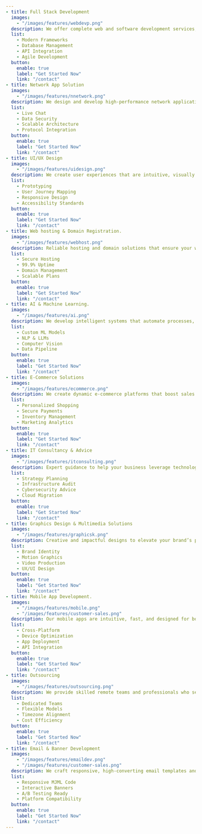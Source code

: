 ```yaml
---
- title: Full Stack Development 
  images:
    - "/images/features/webdevp.png"
  description: We offer complete web and software development services, covering both front-end and back-end technologies. Our team ensures fast, secure, and scalable applications that perform seamlessly across platforms.
  list:
    - Modern Frameworks
    - Database Management
    - API Integration
    - Agile Development
  button:
    enable: true
    label: "Get Started Now"
    link: "/contact"
- title: Network App Solution
  images:
    - "/images/features/nnetwork.png"
  description: We design and develop high-performance network applications that ensure secure, reliable, and scalable connectivity across platforms and devices.
  list:
    - Live Chat
    - Data Security
    - Scalable Architecture
    - Protocol Integration
  button:
    enable: true
    label: "Get Started Now"
    link: "/contact"
- title: UI/UX Design
  images:
    - "/images/features/uidesign.png"
  description: We create user experiences that are intuitive, visually striking, and conversion-focused. Our design approach centers around real user behavior and business objectives.
  list:
    - Prototyping
    - User Journey Mapping
    - Responsive Design
    - Accessibility Standards
  button:
    enable: true
    label: "Get Started Now"
    link: "/contact"
- title: Web hosting & Domain Registration.
  images:
    - "/images/features/webhost.png"
  description: Reliable hosting and domain solutions that ensure your website is fast, secure, and always online. We manage everything from setup to scaling.
  list:
    - Secure Hosting
    - 99.9% Uptime 
    - Domain Management
    - Scalable Plans
  button:
    enable: true
    label: "Get Started Now"
    link: "/contact"
- title: AI & Machine Learning.
  images:
    - "/images/features/ai.png"
  description: We develop intelligent systems that automate processes, enhance decision-making, and bring predictive power to your data.
  list:
    - Custom ML Models
    - NLP & LLMs
    - Computer Vision
    - Data Pipeline
  button:
    enable: true
    label: "Get Started Now"
    link: "/contact"
- title: E-Commerce Solutions
  images:
    - "/images/features/ecommerce.png"
  description: We create dynamic e-commerce platforms that boost sales and deliver exceptional user experiences through smart automation and deep customer insights.
  list:
    - Personalized Shopping
    - Secure Payments
    - Inventory Management
    - Marketing Analytics
  button:
    enable: true
    label: "Get Started Now"
    link: "/contact"
- title: IT Consultancy & Advice
  images:
    - "/images/features/itconsulting.png"
  description: Expert guidance to help your business leverage technology effectively. We provide strategic IT consulting, risk assessment, and tailored solutions to align IT with your goals.
  list:
    - Strategy Planning
    - Infrastructure Audit
    - Cybersecurity Advice
    - Cloud Migration
  button:
    enable: true
    label: "Get Started Now"
    link: "/contact"
- title: Graphics Design & Multimedia Solutions
  images:
    - "/images/features/graphicsk.png"
  description: Creative and impactful designs to elevate your brand’s presence across digital and print media. From visuals to multimedia content, we bring your ideas to life.
  list:
    - Brand Identity
    - Motion Graphics
    - Video Production
    - UX/UI Design
  button:
    enable: true
    label: "Get Started Now"
    link: "/contact"
- title: Mobile App Development.
  images:
    - "/images/features/mobile.png"
    - "/images/features/customer-sales.png"
  description: Our mobile apps are intuitive, fast, and designed for both iOS and Android platforms — built with modern technologies to ensure smooth performance and usability.
  list:
    - Cross-Platform
    - Device Optimization
    - App Deployment
    - API Integration
  button:
    enable: true
    label: "Get Started Now"
    link: "/contact"
- title: Outsourcing
  images:
    - "/images/features/outsourcing.png"
  description: We provide skilled remote teams and professionals who seamlessly integrate with your workflow, enabling efficient scaling without compromising quality.
  list:
    - Dedicated Teams
    - Flexible Models
    - Timezone Alignment
    - Cost Efficiency
  button:
    enable: true
    label: "Get Started Now"
    link: "/contact"
- title: Email & Banner Development
  images:
    - "/images/features/emaildev.png"
    - "/images/features/customer-sales.png"
  description: We craft responsive, high-converting email templates and banner ads that render perfectly across devices and platforms with thorough testing.
  list:
    - Responsive MJML Code
    - Interactive Banners
    - A/B Testing Ready
    - Platform Compatibility
  button:
    enable: true
    label: "Get Started Now"
    link: "/contact"
---
```

